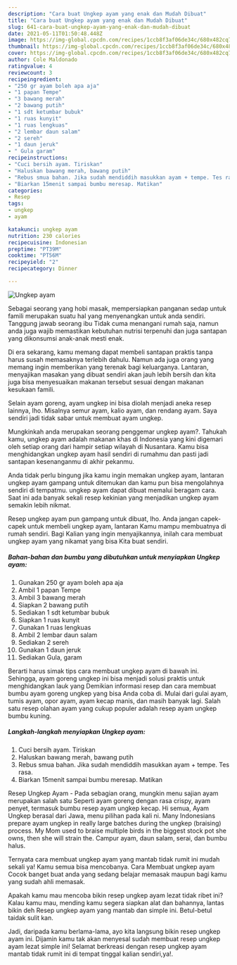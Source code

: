 ```yaml
---
description: "Cara buat Ungkep ayam yang enak dan Mudah Dibuat"
title: "Cara buat Ungkep ayam yang enak dan Mudah Dibuat"
slug: 641-cara-buat-ungkep-ayam-yang-enak-dan-mudah-dibuat
date: 2021-05-11T01:50:48.448Z
image: https://img-global.cpcdn.com/recipes/1ccb8f3af06de34c/680x482cq70/ungkep-ayam-foto-resep-utama.jpg
thumbnail: https://img-global.cpcdn.com/recipes/1ccb8f3af06de34c/680x482cq70/ungkep-ayam-foto-resep-utama.jpg
cover: https://img-global.cpcdn.com/recipes/1ccb8f3af06de34c/680x482cq70/ungkep-ayam-foto-resep-utama.jpg
author: Cole Maldonado
ratingvalue: 4
reviewcount: 3
recipeingredient:
- "250 gr ayam boleh apa aja"
- "1 papan Tempe"
- "3 bawang merah"
- "2 bawang putih"
- "1 sdt ketumbar bubuk"
- "1 ruas kunyit"
- "1 ruas lengkuas"
- "2 lembar daun salam"
- "2 sereh"
- "1 daun jeruk"
- " Gula garam"
recipeinstructions:
- "Cuci bersih ayam. Tiriskan"
- "Haluskan bawang merah, bawang putih"
- "Rebus smua bahan. Jika sudah mendiddih masukkan ayam + tempe. Tes rasa."
- "Biarkan 15menit sampai bumbu meresap. Matikan"
categories:
- Resep
tags:
- ungkep
- ayam

katakunci: ungkep ayam 
nutrition: 230 calories
recipecuisine: Indonesian
preptime: "PT39M"
cooktime: "PT56M"
recipeyield: "2"
recipecategory: Dinner

---
```



![Ungkep ayam](https://img-global.cpcdn.com/recipes/1ccb8f3af06de34c/680x482cq70/ungkep-ayam-foto-resep-utama.jpg)

Sebagai seorang yang hobi masak, mempersiapkan panganan sedap untuk famili merupakan suatu hal yang menyenangkan untuk anda sendiri. Tanggung jawab seorang ibu Tidak cuma menangani rumah saja, namun anda juga wajib memastikan kebutuhan nutrisi terpenuhi dan juga santapan yang dikonsumsi anak-anak mesti enak.

Di era  sekarang, kamu memang dapat membeli santapan praktis tanpa harus susah memasaknya terlebih dahulu. Namun ada juga orang yang memang ingin memberikan yang terenak bagi keluarganya. Lantaran, menyajikan masakan yang dibuat sendiri akan jauh lebih bersih dan kita juga bisa menyesuaikan makanan tersebut sesuai dengan makanan kesukaan famili. 

Selain ayam goreng, ayam ungkep ini bisa diolah menjadi aneka resep lainnya, lho. Misalnya semur ayam, kalio ayam, dan rendang ayam. Saya sendiri jadi tidak sabar untuk membuat ayam ungkep.

Mungkinkah anda merupakan seorang penggemar ungkep ayam?. Tahukah kamu, ungkep ayam adalah makanan khas di Indonesia yang kini digemari oleh setiap orang dari hampir setiap wilayah di Nusantara. Kamu bisa menghidangkan ungkep ayam hasil sendiri di rumahmu dan pasti jadi santapan kesenanganmu di akhir pekanmu.

Anda tidak perlu bingung jika kamu ingin memakan ungkep ayam, lantaran ungkep ayam gampang untuk ditemukan dan kamu pun bisa mengolahnya sendiri di tempatmu. ungkep ayam dapat dibuat memalui beragam cara. Saat ini ada banyak sekali resep kekinian yang menjadikan ungkep ayam semakin lebih nikmat.

Resep ungkep ayam pun gampang untuk dibuat, lho. Anda jangan capek-capek untuk membeli ungkep ayam, lantaran Kamu mampu membuatnya di rumah sendiri. Bagi Kalian yang ingin menyajikannya, inilah cara membuat ungkep ayam yang nikamat yang bisa Kita buat sendiri.

<!--inarticleads1-->

##### Bahan-bahan dan bumbu yang dibutuhkan untuk menyiapkan Ungkep ayam:

1. Gunakan 250 gr ayam boleh apa aja
1. Ambil 1 papan Tempe
1. Ambil 3 bawang merah
1. Siapkan 2 bawang putih
1. Sediakan 1 sdt ketumbar bubuk
1. Siapkan 1 ruas kunyit
1. Gunakan 1 ruas lengkuas
1. Ambil 2 lembar daun salam
1. Sediakan 2 sereh
1. Gunakan 1 daun jeruk
1. Sediakan  Gula, garam


Berarti harus simak tips cara membuat ungkep ayam di bawah ini. Sehingga, ayam goreng ungkep ini bisa menjadi solusi praktis untuk menghidangkan lauk yang Demikian informasi resep dan cara membuat bumbu ayam goreng ungkep yang bisa Anda coba di. Mulai dari gulai ayam, tumis ayam, opor ayam, ayam kecap manis, dan masih banyak lagi. Salah satu resep olahan ayam yang cukup populer adalah resep ayam ungkep bumbu kuning. 

<!--inarticleads2-->

##### Langkah-langkah menyiapkan Ungkep ayam:

1. Cuci bersih ayam. Tiriskan
1. Haluskan bawang merah, bawang putih
1. Rebus smua bahan. Jika sudah mendiddih masukkan ayam + tempe. Tes rasa.
1. Biarkan 15menit sampai bumbu meresap. Matikan


Resep Ungkep Ayam - Pada sebagian orang, mungkin menu sajian ayam merupakan salah satu Seperti ayam goreng dengan rasa crispy, ayam penyet, termasuk bumbu resep ayam ungkep kecap. Hi semua, Ayam Ungkep berasal dari Jawa, menu pilihan pada kali ni. Many Indonesians prepare ayam ungkep in really large batches during the ungkep (braising) process. My Mom used to braise multiple birds in the biggest stock pot she owns, then she will strain the. Campur ayam, daun salam, serai, dan bumbu halus. 

Ternyata cara membuat ungkep ayam yang mantab tidak rumit ini mudah sekali ya! Kamu semua bisa mencobanya. Cara Membuat ungkep ayam Cocok banget buat anda yang sedang belajar memasak maupun bagi kamu yang sudah ahli memasak.

Apakah kamu mau mencoba bikin resep ungkep ayam lezat tidak ribet ini? Kalau kamu mau, mending kamu segera siapkan alat dan bahannya, lantas bikin deh Resep ungkep ayam yang mantab dan simple ini. Betul-betul taidak sulit kan. 

Jadi, daripada kamu berlama-lama, ayo kita langsung bikin resep ungkep ayam ini. Dijamin kamu tak akan menyesal sudah membuat resep ungkep ayam lezat simple ini! Selamat berkreasi dengan resep ungkep ayam mantab tidak rumit ini di tempat tinggal kalian sendiri,ya!.

